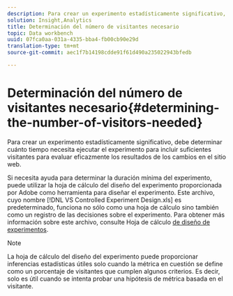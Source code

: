 ```yaml
---
description: Para crear un experimento estadísticamente significativo, debe determinar cuánto tiempo necesita ejecutar el experimento para incluir suficientes visitantes para evaluar eficazmente los resultados de los cambios en el sitio web.
solution: Insight,Analytics
title: Determinación del número de visitantes necesario
topic: Data workbench
uuid: 07fca0aa-031a-4335-bba4-fb00cb90e29d
translation-type: tm+mt
source-git-commit: aec1f7b14198cdde91f61d490a235022943bfedb

---
```



# Determinación del número de visitantes necesario{#determining-the-number-of-visitors-needed}

Para crear un experimento estadísticamente significativo, debe determinar cuánto tiempo necesita ejecutar el experimento para incluir suficientes visitantes para evaluar eficazmente los resultados de los cambios en el sitio web.

Si necesita ayuda para determinar la duración mínima del experimento, puede utilizar la hoja de cálculo del diseño del experimento proporcionada por Adobe como herramienta para diseñar el experimento. Este archivo, cuyo nombre [!DNL VS Controlled Experiment Design.xls] es predeterminado, funciona no sólo como una hoja de cálculo sino también como un registro de las decisiones sobre el experimento. Para obtener más información sobre este archivo, consulte Hoja de cálculo [de diseño de experimentos](../../../home/c-undst-ctrld-exp/t-exp-dsn-spst.md#task-d7f674980fe9415d80371d6020bcf164).

>[!NOTE]
>
>La hoja de cálculo del diseño del experimento puede proporcionar inferencias estadísticas útiles solo cuando la métrica en cuestión se define como un porcentaje de visitantes que cumplen algunos criterios. Es decir, solo es útil cuando se intenta probar una hipótesis de métrica basada en el visitante.

